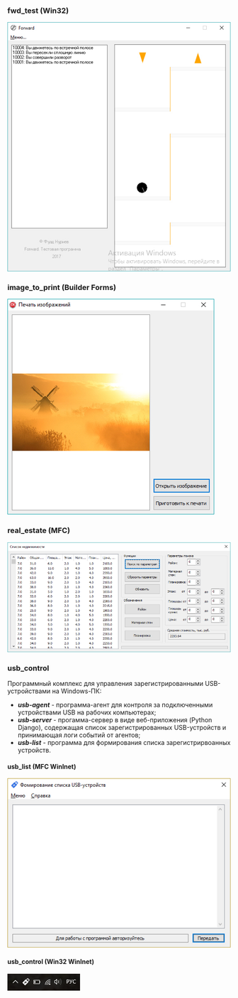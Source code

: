 ### fwd_test (Win32)

![fwd_test](/img/fwd.jpg)

### image_to_print (Builder Forms)

![fwd_test](/img/image_to_print.jpg)

### real_estate (MFC)

![fwd_test](/img/real_estate.jpg)

### usb_control

Программный комплекс для управления зарегистрированными USB-устройствами на Windows-ПК:  
* ***usb-agent*** - программа-агент для контроля за подключенными устройствами USB на рабочих компьютерах;  
* ***usb-server*** - прогамма-сервер в виде веб-приложения (Python Django), содержащая список зарегистрированных USB-устройств и принимающая логи событий от агентов;  
* ***usb-list*** - программа для формирования списка зарегистрирвоанных устройств.  

#### usb_list (MFC WinInet)
![usb_list](/img/usb_list.jpg)

#### usb_control (Win32 WinInet)
![usb_control](/img/usb_agent.PNG)
